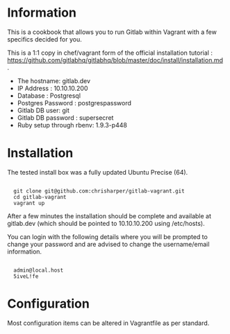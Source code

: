 Information
===========

This is a cookbook that allows you to run Gitlab within Vagrant with a few specifics decided for you.

This is a 1:1 copy in chef/vagrant form of the official installation tutorial : https://github.com/gitlabhq/gitlabhq/blob/master/doc/install/installation.md .

- The hostname: gitlab.dev
- IP Address : 10.10.10.200
- Database : Postgresql
- Postgres Password : postgrespassword
- Gitlab DB user: git
- Gitlab DB password : supersecret
- Ruby setup through rbenv: 1.9.3-p448


Installation
============

The tested install box was a fully updated Ubuntu Precise (64).
<pre><code>
  git clone git@github.com:chrisharper/gitlab-vagrant.git
  cd gitlab-vagrant
  vagrant up
</code></pre>

After a few minutes the installation should be complete and available at gitlab.dev (which should be pointed to 10.10.10.200 using /etc/hosts).

You can login with the following details where you will be prompted to change your password and are advised to change the username/email information.

<pre><code>
  admin@local.host
  5iveL!fe
</code></pre>


Configuration
=============

Most configuration items can be altered in Vagrantfile as per standard.
